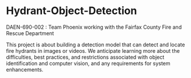 # Hydrant-Object-Detection
DAEN-690-002 : Team Phoenix working with the Fairfax County Fire and Rescue Department

This project is about building a detection model that can detect and locate fire hydrants in images or videos. We anticipate learning more about the difficulties, best practices, and restrictions associated with object identification and computer vision, and any requirements for system enhancements.
